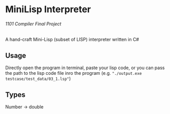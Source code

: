 # MiniLisp Interpreter
###### 1101 Compiler Final Project

A hand-craft Mini-Lisp (subset of LISP) interpreter written in C#

## Usage
Directly open the program in terminal, paste your lisp code,
or you can pass the path to the lisp code file inro the program (e.g. `"./output.exe testcase/test_data/03_1.lsp"`)

## Types
Number -> double